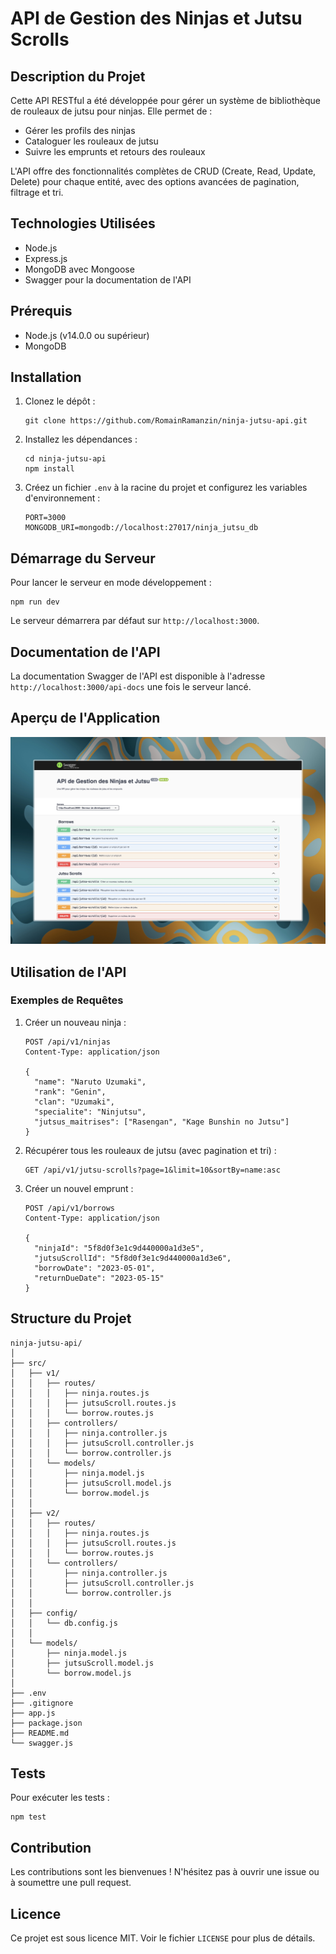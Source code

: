 # API de Gestion des Ninjas et Jutsu Scrolls

## Description du Projet

Cette API RESTful a été développée pour gérer un système de bibliothèque de rouleaux de jutsu pour ninjas. Elle permet de :

- Gérer les profils des ninjas
- Cataloguer les rouleaux de jutsu
- Suivre les emprunts et retours des rouleaux

L'API offre des fonctionnalités complètes de CRUD (Create, Read, Update, Delete) pour chaque entité, avec des options avancées de pagination, filtrage et tri.

## Technologies Utilisées

- Node.js
- Express.js
- MongoDB avec Mongoose
- Swagger pour la documentation de l'API

## Prérequis

- Node.js (v14.0.0 ou supérieur)
- MongoDB

## Installation

1. Clonez le dépôt :

   ```
   git clone https://github.com/RomainRamanzin/ninja-jutsu-api.git
   ```

2. Installez les dépendances :

   ```
   cd ninja-jutsu-api
   npm install
   ```

3. Créez un fichier `.env` à la racine du projet et configurez les variables d'environnement :
   ```
   PORT=3000
   MONGODB_URI=mongodb://localhost:27017/ninja_jutsu_db
   ```

## Démarrage du Serveur

Pour lancer le serveur en mode développement :

```
npm run dev
```

Le serveur démarrera par défaut sur `http://localhost:3000`.

## Documentation de l'API

La documentation Swagger de l'API est disponible à l'adresse `http://localhost:3000/api-docs` une fois le serveur lancé.

## Aperçu de l'Application

![Aperçu de la documentation Swagger](assets/images/Swagger_UI.jpeg)

## Utilisation de l'API

### Exemples de Requêtes

1. Créer un nouveau ninja :

   ```
   POST /api/v1/ninjas
   Content-Type: application/json

   {
     "name": "Naruto Uzumaki",
     "rank": "Genin",
     "clan": "Uzumaki",
     "specialite": "Ninjutsu",
     "jutsus_maitrises": ["Rasengan", "Kage Bunshin no Jutsu"]
   }
   ```

2. Récupérer tous les rouleaux de jutsu (avec pagination et tri) :

   ```
   GET /api/v1/jutsu-scrolls?page=1&limit=10&sortBy=name:asc
   ```

3. Créer un nouvel emprunt :

   ```
   POST /api/v1/borrows
   Content-Type: application/json

   {
     "ninjaId": "5f8d0f3e1c9d440000a1d3e5",
     "jutsuScrollId": "5f8d0f3e1c9d440000a1d3e6",
     "borrowDate": "2023-05-01",
     "returnDueDate": "2023-05-15"
   }
   ```

## Structure du Projet

```
ninja-jutsu-api/
│
├── src/
│   ├── v1/
│   │   ├── routes/
│   │   │   ├── ninja.routes.js
│   │   │   ├── jutsuScroll.routes.js
│   │   │   └── borrow.routes.js
│   │   ├── controllers/
│   │   │   ├── ninja.controller.js
│   │   │   ├── jutsuScroll.controller.js
│   │   │   └── borrow.controller.js
│   │   └── models/
│   │       ├── ninja.model.js
│   │       ├── jutsuScroll.model.js
│   │       └── borrow.model.js
│   │
│   ├── v2/
│   │   ├── routes/
│   │   │   ├── ninja.routes.js
│   │   │   ├── jutsuScroll.routes.js
│   │   │   └── borrow.routes.js
│   │   └── controllers/
│   │       ├── ninja.controller.js
│   │       ├── jutsuScroll.controller.js
│   │       └── borrow.controller.js
│   │
│   ├── config/
│   │   └── db.config.js
│   │
│   └── models/
│       ├── ninja.model.js
│       ├── jutsuScroll.model.js
│       └── borrow.model.js
│
├── .env
├── .gitignore
├── app.js
├── package.json
├── README.md
└── swagger.js
```

## Tests

Pour exécuter les tests :

```
npm test
```

## Contribution

Les contributions sont les bienvenues ! N'hésitez pas à ouvrir une issue ou à soumettre une pull request.

## Licence

Ce projet est sous licence MIT. Voir le fichier `LICENSE` pour plus de détails.
